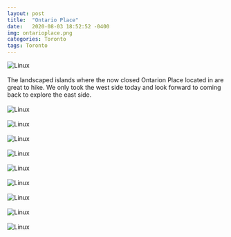 ```yaml
---
layout: post
title:  "Ontario Place"
date:   2020-08-03 18:52:52 -0400
img: ontarioplace.png
categories: Toronto
tags: Toronto
---
```


![Linux]({{site.baseurl}}/images/ontarioplace.png)
<br>
<br>
The landscaped islands where the now closed Ontarion Place located in are great to hike. We only took the west side today and look forward to coming back to explore the east side.
<br>
<br>
![Linux]({{site.baseurl}}/images/ontarioplace1.jpg)
<br>
<br>
![Linux]({{site.baseurl}}/images/ontarioplace2.jpg)
<br>
<br>
![Linux]({{site.baseurl}}/images/ontarioplace3.jpg)
<br>
<br>
![Linux]({{site.baseurl}}/images/ontarioplace4.jpg)
<br>
<br>
![Linux]({{site.baseurl}}/images/ontarioplace5.jpg)
<br>
<br>
![Linux]({{site.baseurl}}/images/ontarioplace6.jpg)
<br>
<br>
![Linux]({{site.baseurl}}/images/ontarioplace7.jpg)
<br>
<br>
![Linux]({{site.baseurl}}/images/ontarioplace8.jpg)
<br>
<br>
![Linux]({{site.baseurl}}/images/ontarioplace9.jpg)
